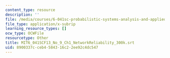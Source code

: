 ```yaml
---
content_type: resource
description: ''
file: /media/courses/6-041sc-probabilistic-systems-analysis-and-applied-probability-fall-2013/8900337cceb4584316c22ee92c4dc547_MIT6_041SCF13_No_9_Ch1_NetworkReliability_300k.srt
file_type: application/x-subrip
learning_resource_types: []
ocw_type: OCWFile
resourcetype: Other
title: MIT6_041SCF13_No_9_Ch1_NetworkReliability_300k.srt
uid: 8900337c-ceb4-5843-16c2-2ee92c4dc547
---
```

